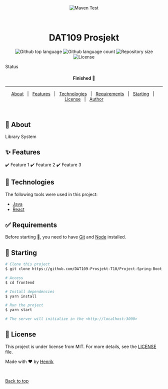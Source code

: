 <div align="center" id="top"> 
  <img src="./.github/app.gif" alt="Maven Test" />

&#xa0;

</div>

<h1 align="center">DAT109 Prosjekt</h1>

<p align="center">
  <img alt="Github top language" src="https://img.shields.io/github/languages/top/MrHencke/maven-test?color=56BEB8">

  <img alt="Github language count" src="https://img.shields.io/github/languages/count/MrHencke/maven-test?color=56BEB8">

  <img alt="Repository size" src="https://img.shields.io/github/repo-size/MrHencke/maven-test?color=56BEB8">

  <img alt="License" src="https://img.shields.io/github/license/MrHencke/maven-test?color=56BEB8">

  <!-- <img alt="Github issues" src="https://img.shields.io/github/issues/MrHencke/maven-test?color=56BEB8" /> -->

  <!-- <img alt="Github forks" src="https://img.shields.io/github/forks/MrHencke/maven-test?color=56BEB8" /> -->

  <!-- <img alt="Github stars" src="https://img.shields.io/github/stars/MrHencke/maven-test?color=56BEB8" /> -->
</p>

Status

<h4 align="center">
	Finished 🚀
</h4>

<hr> 

<p align="center">
  <a href="#dart-about">About</a> &#xa0; | &#xa0; 
  <a href="#sparkles-features">Features</a> &#xa0; | &#xa0;
  <a href="#rocket-technologies">Technologies</a> &#xa0; | &#xa0;
  <a href="#white_check_mark-requirements">Requirements</a> &#xa0; | &#xa0;
  <a href="#checkered_flag-starting">Starting</a> &#xa0; | &#xa0;
  <a href="#memo-license">License</a> &#xa0; | &#xa0;
  <a href="https://github.com/MrHencke" target="_blank">Author</a>
</p>

<br>

## :dart: About

Library System

## :sparkles: Features

:heavy_check_mark: Feature 1
:heavy_check_mark: Feature 2
:heavy_check_mark: Feature 3

## :rocket: Technologies

The following tools were used in this project:

-   [Java](http://java.com)
-   [React](https://pt-br.reactjs.org/)

## :white_check_mark: Requirements

Before starting :checkered_flag:, you need to have [Git](https://git-scm.com) and [Node](https://nodejs.org/en/) installed.

## :checkered_flag: Starting

```bash
# Clone this project
$ git clone https://github.com/DAT109-Prosjekt-T10/Project-Spring-Boot.git

# Access
$ cd frontend

# Install dependencies
$ yarn install

# Run the project
$ yarn start

# The server will initialize in the <http://localhost:3000>
```

## :memo: License

This project is under license from MIT. For more details, see the [LICENSE](LICENSE.md) file.

Made with :heart: by <a href="https://github.com/MrHencke" target="_blank">Henrik</a>

&#xa0;

<a href="#top">Back to top</a>
